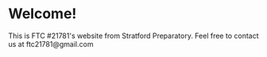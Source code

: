 <h1>Welcome!</h1>
This is FTC #21781's website from Stratford Preparatory. Feel free to contact us at ftc21781@gmail.com
